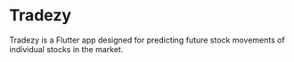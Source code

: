 # Tradezy
Tradezy is a Flutter app designed for predicting future stock movements of individual stocks in the market.
